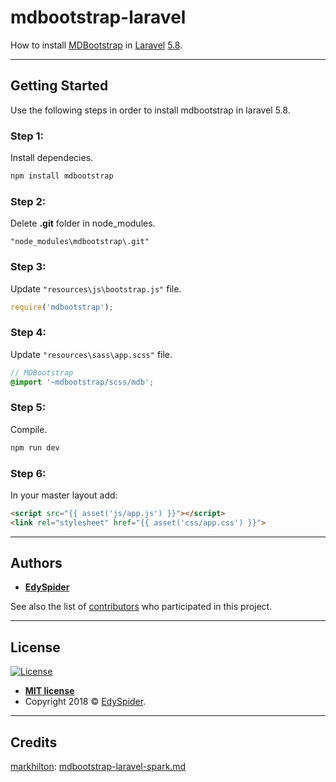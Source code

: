# mdbootstrap-laravel
How to install [MDBootstrap](https://mdbootstrap.com/) in [Laravel](https://laravel.com/) [5.8](https://laravel.com/docs/5.8).

---

## Getting Started
Use the following steps in order to install mdbootstrap in laravel 5.8.

### Step 1:
Install dependecies.

```cmd
npm install mdbootstrap
```

### Step 2:
Delete **.git** folder in node_modules.
 
 ```` "node_modules\mdbootstrap\.git" ````

### Step 3:
Update ```` "resources\js\bootstrap.js" ```` file.

```js
require('mdbootstrap');
```

### Step 4:
Update ```` "resources\sass\app.scss" ```` file.

```scss
// MDBootstrap
@import '~mdbootstrap/scss/mdb';
```

### Step 5:
Compile.

```cmd
npm run dev
```

### Step 6:
In your master layout add:

```html
<script src="{{ asset('js/app.js') }}"></script>
<link rel="stylesheet" href="{{ asset('css/app.css') }}">
```

---

## Authors

* [**EdySpider**](https://github.com/edyspider)

See also the list of [contributors](https://github.com/edyspider/mdbootstrap-laravel/graphs/contributors) who participated in this project.

---

## License

[![License](http://img.shields.io/:license-mit-blue.svg?style=flat-square)](http://badges.mit-license.org)

- **[MIT license](https://github.com/edyspider/mdbootstrap-laravel/blob/master/LICENSE)**
- Copyright 2018 © <a href="https://github.com/edyspider" target="_blank">EdySpider</a>.

---

## Credits
[markhilton](https://gist.github.com/markhilton): [mdbootstrap-laravel-spark.md](https://gist.github.com/markhilton/092a53b91df347792db2f5d2cdf83b23)
